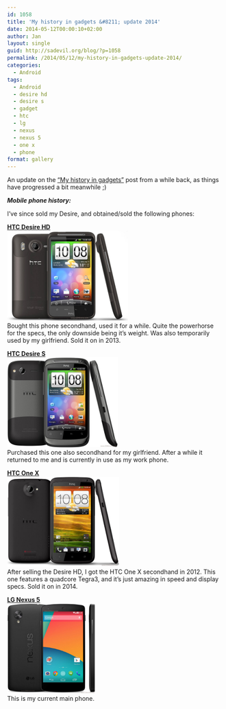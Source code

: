 ```yaml
---
id: 1058
title: 'My history in gadgets &#8211; update 2014'
date: 2014-05-12T00:00:10+02:00
author: Jan
layout: single
guid: http://sadevil.org/blog/?p=1058
permalink: /2014/05/12/my-history-in-gadgets-update-2014/
categories:
  - Android
tags:
  - Android
  - desire hd
  - desire s
  - gadget
  - htc
  - lg
  - nexus
  - nexus 5
  - one x
  - phone
format: gallery
---
```

An update on the <a href="https://kcore.org/2012/01/04/my-history-in-gadgets/" target="_blank">&#8220;My history in gadgets&#8221;</a> post from a while back, as things have progressed a bit meanwhile ;)

**_Mobile phone history:_**

I&#8217;ve since sold my Desire, and obtained/sold the following phones:

**<a href="http://www.gsmarena.com/htc_desire_hd-3468.php" target="_blank">HTC Desire HD<br /> <img class="" title="HTC Desire HD" src="/assets/images/2014/05/htc-desire-hd-new-1.jpg" alt="HTC Desire HD" width="282" height="210" /></a>**  
Bought this phone secondhand, used it for a while. Quite the powerhorse for the specs, the only downside being it&#8217;s weight. Was also temporarily used by my girlfriend. Sold it on in 2013.

**<a href="http://www.gsmarena.com/htc_desire_s-3776.php" target="_blank">HTC Desire S<br /> <img class="" title="HTC Desire S" src="/assets/images/2014/05/htc-desire-s-1.jpg" alt="HTC Desire S" width="258" height="210" /></a>**  
Purchased this one also secondhand for my girlfriend. After a while it returned to me and is currently in use as my work phone.

**<a href="http://www.gsmarena.com/htc_desire_s-3776.php" target="_blank">HTC One X<br /> <img class="" title="HTC One X" src="/assets/images/2014/05/htc-one-x-1.jpg" alt="HTC One X" width="261" height="210" /></a>**  
After selling the Desire HD, I got the HTC One X secondhand in 2012. This one features a quadcore Tegra3, and it&#8217;s just amazing in speed and display specs. Sold it on in 2014.

**<a href="http://www.gsmarena.com/lg_nexus_5-5705.php" target="_blank">LG Nexus 5<br /> <img class="" title="LG Nexus 5" src="/assets/images/2014/05/lg-google-nexus-5-1.jpg" alt="LG Nexus 5" width="206" height="210" /></a>**  
This is my current main phone.